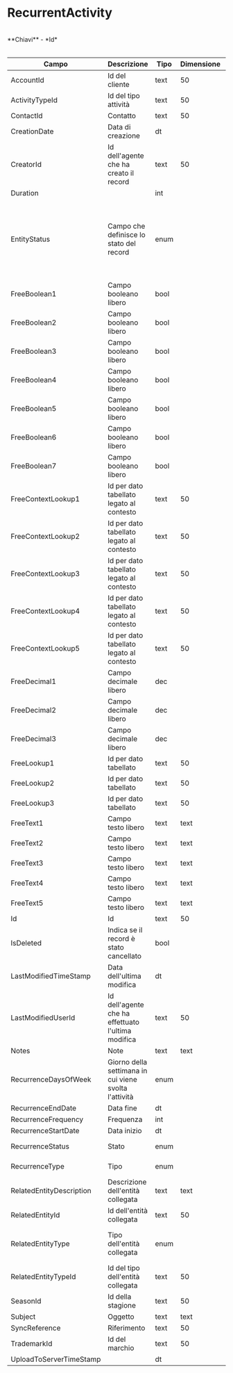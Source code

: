 # RecurrentActivity

<br>
**Chiavi**
- *Id*
<br><br>

| Campo | Descrizione | Tipo | Dimensione | Note |
| --- | --- | --- | --- | --- |
| AccountId | Id del cliente | text | 50 |  |
| ActivityTypeId | Id del tipo attività | text | 50 |  |
| ContactId | Contatto | text | 50 |  |
| CreationDate | Data di creazione | dt |  |  |
| CreatorId | Id dell'agente che ha creato il record | text | 50 |  |
| Duration |  | int |  |  |
| EntityStatus | Campo che definisce lo stato del record | enum |  | 0: ImportedFromErp, 1: ExportedToErp, 2: ImportedByErp, 3: ExportingToErp, 4: Deleted, 5: CommittingExportToErp, 6: ToExportToErp, 7: Editing, 8: UploadedToServer |
| FreeBoolean1 | Campo booleano libero | bool |  |  |
| FreeBoolean2 | Campo booleano libero | bool |  |  |
| FreeBoolean3 | Campo booleano libero | bool |  |  |
| FreeBoolean4 | Campo booleano libero | bool |  |  |
| FreeBoolean5 | Campo booleano libero | bool |  |  |
| FreeBoolean6 | Campo booleano libero | bool |  |  |
| FreeBoolean7 | Campo booleano libero | bool |  |  |
| FreeContextLookup1 | Id per dato tabellato legato al contesto | text | 50 |  |
| FreeContextLookup2 | Id per dato tabellato legato al contesto | text | 50 |  |
| FreeContextLookup3 | Id per dato tabellato legato al contesto | text | 50 |  |
| FreeContextLookup4 | Id per dato tabellato legato al contesto | text | 50 |  |
| FreeContextLookup5 | Id per dato tabellato legato al contesto | text | 50 |  |
| FreeDecimal1 | Campo decimale libero | dec |  |  |
| FreeDecimal2 | Campo decimale libero | dec |  |  |
| FreeDecimal3 | Campo decimale libero | dec |  |  |
| FreeLookup1 | Id per dato tabellato | text | 50 |  |
| FreeLookup2 | Id per dato tabellato | text | 50 |  |
| FreeLookup3 | Id per dato tabellato | text | 50 |  |
| FreeText1 | Campo testo libero | text | text |  |
| FreeText2 | Campo testo libero | text | text |  |
| FreeText3 | Campo testo libero | text | text |  |
| FreeText4 | Campo testo libero | text | text |  |
| FreeText5 | Campo testo libero | text | text |  |
| Id | Id | text | 50 |  |
| IsDeleted | Indica se il record è stato cancellato | bool |  |  |
| LastModifiedTimeStamp | Data dell'ultima modifica | dt |  |  |
| LastModifiedUserId | Id dell'agente che ha effettuato l'ultima modifica | text | 50 |  |
| Notes | Note | text | text |  |
| RecurrenceDaysOfWeek | Giorno della settimana in cui viene svolta l'attività | enum |  | 1: Monday, 2: Tuesday, 4: Wednesday, 8: Thurdsay, 16: Friday, 32: Saturday, 64: Sunday |
| RecurrenceEndDate | Data fine | dt |  |  |
| RecurrenceFrequency | Frequenza | int |  |  |
| RecurrenceStartDate | Data inizio | dt |  |  |
| RecurrenceStatus | Stato | enum |  | 0: Undefined, 1: Active, 2: Suspended |
| RecurrenceType | Tipo | enum |  | 1: Weekly, 2: Daily, 3: Monthly, 4: OneTime |
| RelatedEntityDescription | Descrizione dell'entità collegata | text | text |  |
| RelatedEntityId | Id dell'entità collegata | text | 50 |  |
| RelatedEntityType | Tipo dell'entità collegata | enum |  | 0: Undefined, 1: ErpDocument, 2: Document, 3: BudgetLine |
| RelatedEntityTypeId | Id del tipo dell'entità collegata | text | 50 |  |
| SeasonId | Id della stagione | text | 50 |  |
| Subject | Oggetto | text | text |  |
| SyncReference | Riferimento | text | 50 |  |
| TrademarkId | Id del marchio | text | 50 |  |
| UploadToServerTimeStamp |  | dt |  |  |

